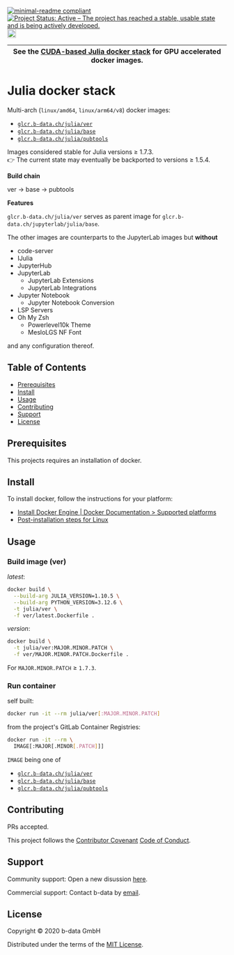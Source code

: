 [![minimal-readme compliant](https://img.shields.io/badge/readme%20style-minimal-brightgreen.svg)](https://github.com/RichardLitt/standard-readme/blob/master/example-readmes/minimal-readme.md) [![Project Status: Active – The project has reached a stable, usable state and is being actively developed.](https://www.repostatus.org/badges/latest/active.svg)](https://www.repostatus.org/#active) <a href="https://liberapay.com/benz0li/donate"><img src="https://liberapay.com/assets/widgets/donate.svg" alt="Donate using Liberapay" height="20"></a>

| See the [CUDA-based Julia docker stack](CUDA.md) for GPU accelerated docker images. |
|-------------------------------------------------------------------------------------|

# Julia docker stack

Multi-arch (`linux/amd64`, `linux/arm64/v8`) docker images:

* [`glcr.b-data.ch/julia/ver`](https://gitlab.b-data.ch/julia/ver/container_registry)
* [`glcr.b-data.ch/julia/base`](https://gitlab.b-data.ch/julia/base/container_registry)
* [`glcr.b-data.ch/julia/pubtools`](https://gitlab.b-data.ch/julia/pubtools/container_registry)

Images considered stable for Julia versions ≥ 1.7.3.  
:point_right: The current state may eventually be backported to versions ≥
1.5.4.

**Build chain**

ver → base → pubtools

**Features**

`glcr.b-data.ch/julia/ver` serves as parent image for
`glcr.b-data.ch/jupyterlab/julia/base`.

The other images are counterparts to the JupyterLab images but **without**

* code-server
* IJulia
* JupyterHub
* JupyterLab
  * JupyterLab Extensions
  * JupyterLab Integrations
* Jupyter Notebook
  * Jupyter Notebook Conversion
* LSP Servers
* Oh My Zsh
  * Powerlevel10k Theme
  * MesloLGS NF Font

and any configuration thereof.

## Table of Contents

* [Prerequisites](#prerequisites)
* [Install](#install)
* [Usage](#usage)
* [Contributing](#contributing)
* [Support](#support)
* [License](#license)

## Prerequisites

This projects requires an installation of docker.

## Install

To install docker, follow the instructions for your platform:

* [Install Docker Engine | Docker Documentation > Supported platforms](https://docs.docker.com/engine/install/#supported-platforms)
* [Post-installation steps for Linux](https://docs.docker.com/engine/install/linux-postinstall/)

## Usage

### Build image (ver)

*latest*:

```bash
docker build \
  --build-arg JULIA_VERSION=1.10.5 \
  --build-arg PYTHON_VERSION=3.12.6 \
  -t julia/ver \
  -f ver/latest.Dockerfile .
```

*version*:

```bash
docker build \
  -t julia/ver:MAJOR.MINOR.PATCH \
  -f ver/MAJOR.MINOR.PATCH.Dockerfile .
```

For `MAJOR.MINOR.PATCH` ≥ `1.7.3`.

### Run container

self built:

```bash
docker run -it --rm julia/ver[:MAJOR.MINOR.PATCH]
```

from the project's GitLab Container Registries:

```bash
docker run -it --rm \
  IMAGE[:MAJOR[.MINOR[.PATCH]]]
```

`IMAGE` being one of

* [`glcr.b-data.ch/julia/ver`](https://gitlab.b-data.ch/julia/ver/container_registry)
* [`glcr.b-data.ch/julia/base`](https://gitlab.b-data.ch/julia/base/container_registry)
* [`glcr.b-data.ch/julia/pubtools`](https://gitlab.b-data.ch/julia/pubtools/container_registry)

## Contributing

PRs accepted.

This project follows the
[Contributor Covenant](https://www.contributor-covenant.org)
[Code of Conduct](CODE_OF_CONDUCT.md).

## Support

Community support: Open a new disussion
[here](https://github.com/orgs/b-data/discussions).

Commercial support: Contact b-data by [email](mailto:support@b-data.ch).

## License

Copyright © 2020 b-data GmbH

Distributed under the terms of the [MIT License](LICENSE).
